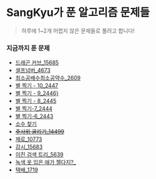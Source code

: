 # SangKyu가 푼 알고리즘 문제들

> 하루에 1~2개 어렵지 않은 문제들로 풀려고 합니다!

### 지금까지 푼 문제

* [드래곤 커브_15685](https://www.acmicpc.net/problem/15685)
* [셀프넘버_4673](https://www.acmicpc.net/problem/4673)
* [최소공배수최소공약수_2609](https://www.acmicpc.net/problem/2609)
* [별 찍기 - 10_2447](https://www.acmicpc.net/problem/2447)
* [별 찍기 - 9_2446}](https://www.acmicpc.net/problem/2446)
* [별 찍기 - 8_2445](https://www.acmicpc.net/problem/2445)
* [별 찍기-7_2444](https://www.acmicpc.net/problem/2444)
* [별 찍기-6_2443](https://www.acmicpc.net/problem/2443)
* [소수 찾기](https://www.acmicpc.net/problem/1978)
* ~~[주사위 굴리기_14499](https://www.acmicpc.net/problem/14499)~~
* [제로_10773](https://www.acmicpc.net/problem/10773)
* [감시_15683](https://www.acmicpc.net/problem/15683)
* [이진 검색 트리_5639](https://www.acmicpc.net/problem/5639)
* [녹색 옷 입은 애가 젤다지?_](acmicpc.net/problem/4485)
* [택배_1719](https://www.acmicpc.net/problem/1719)
